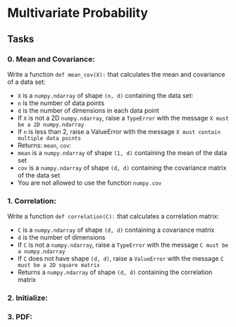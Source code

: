 # Multivariate Probability

## Tasks

### 0. Mean and Covariance:
Write a function ``def mean_cov(X):`` that calculates the mean and covariance of a data set:

- ``X`` is a ``numpy.ndarray`` of shape ``(n, d)`` containing the data set:
- ``n`` is the number of data points
- ``d`` is the number of dimensions in each data point
- If ``X`` is not a 2D ``numpy.ndarray``, raise a ``TypeError`` with the message ``X must be a 2D numpy.ndarray``
- If ``n`` is less than 2, raise a ValueError with the message ``X must contain multiple data points``
- Returns: ``mean``, ``cov``:
- ``mean`` is a ``numpy.ndarray`` of shape ``(1, d)`` containing the mean of the data set
- ``cov`` is a ``numpy.ndarray`` of shape ``(d, d)`` containing the covariance matrix of the data set
- You are not allowed to use the function ``numpy.cov``

### 1. Correlation:
Write a function ``def correlation(C):`` that calculates a correlation matrix:

- ``C`` is a ``numpy.ndarray`` of shape ``(d, d)`` containing a covariance matrix
- ``d`` is the number of dimensions
- If ``C`` is not a ``numpy.ndarray``, raise a ``TypeError`` with the message ``C must be a numpy.ndarray``
- If ``C`` does not have shape ``(d, d)``, raise a ``ValueError`` with the message ``C must be a 2D square matrix``
- Returns a ``numpy.ndarray`` of shape ``(d, d)`` containing the correlation matrix

### 2. Initialize:
### 3. PDF:
